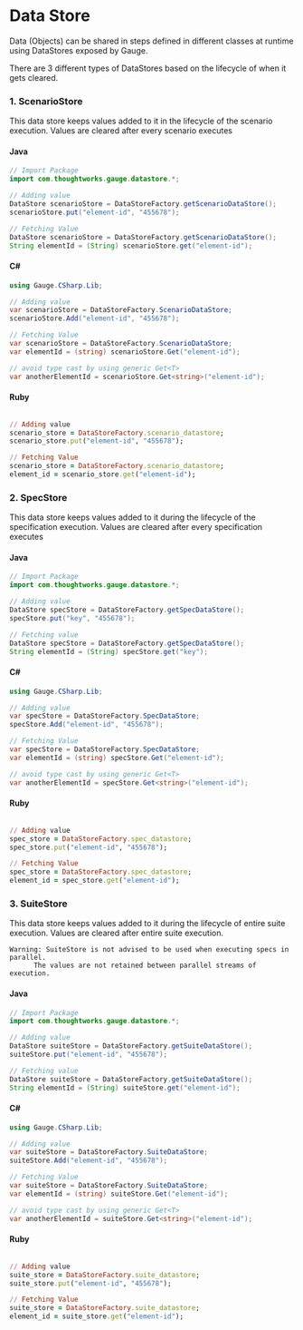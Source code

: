 # Data Store
 Data (Objects) can be shared in steps defined in different classes at runtime using DataStores exposed by Gauge.

There are 3 different types of DataStores based on the lifecycle of when it gets cleared.

### 1. ScenarioStore
This data store keeps values added to it in the lifecycle of the scenario execution. Values are cleared after every scenario executes

#### Java

````java
// Import Package
import com.thoughtworks.gauge.datastore.*;

// Adding value
DataStore scenarioStore = DataStoreFactory.getScenarioDataStore();
scenarioStore.put("element-id", "455678");

// Fetching Value
DataStore scenarioStore = DataStoreFactory.getScenarioDataStore();
String elementId = (String) scenarioStore.get("element-id");
````

#### C# #

````csharp
using Gauge.CSharp.Lib;

// Adding value
var scenarioStore = DataStoreFactory.ScenarioDataStore;
scenarioStore.Add("element-id", "455678");

// Fetching Value
var scenarioStore = DataStoreFactory.ScenarioDataStore;
var elementId = (string) scenarioStore.Get("element-id");

// avoid type cast by using generic Get<T>
var anotherElementId = scenarioStore.Get<string>("element-id");

````

#### Ruby

````ruby

// Adding value
scenario_store = DataStoreFactory.scenario_datastore;
scenario_store.put("element-id", "455678");

// Fetching Value
scenario_store = DataStoreFactory.scenario_datastore;
element_id = scenario_store.get("element-id");

````

### 2. SpecStore
This data store keeps values added to it during the lifecycle of the specification execution. Values are cleared after every specification executes

#### Java

````java
// Import Package
import com.thoughtworks.gauge.datastore.*;

// Adding value
DataStore specStore = DataStoreFactory.getSpecDataStore();
specStore.put("key", "455678");

// Fetching value
DataStore specStore = DataStoreFactory.getSpecDataStore();
String elementId = (String) specStore.get("key");
````

#### C# #

````csharp
using Gauge.CSharp.Lib;

// Adding value
var specStore = DataStoreFactory.SpecDataStore;
specStore.Add("element-id", "455678");

// Fetching Value
var specStore = DataStoreFactory.SpecDataStore;
var elementId = (string) specStore.Get("element-id");

// avoid type cast by using generic Get<T>
var anotherElementId = specStore.Get<string>("element-id");

````

#### Ruby

````ruby

// Adding value
spec_store = DataStoreFactory.spec_datastore;
spec_store.put("element-id", "455678");

// Fetching Value
spec_store = DataStoreFactory.spec_datastore;
element_id = spec_store.get("element-id");

````

### 3. SuiteStore
This data store keeps values added to it during the lifecycle of entire suite execution. Values are cleared after entire suite execution.

````
Warning: SuiteStore is not advised to be used when executing specs in parallel.
      The values are not retained between parallel streams of execution.
````

#### Java

````java
// Import Package
import com.thoughtworks.gauge.datastore.*;

// Adding value
DataStore suiteStore = DataStoreFactory.getSuiteDataStore();
suiteStore.put("element-id", "455678");

// Fetching value
DataStore suiteStore = DataStoreFactory.getSuiteDataStore();
String elementId = (String) suiteStore.get("element-id");
````

#### C# #

````csharp
using Gauge.CSharp.Lib;

// Adding value
var suiteStore = DataStoreFactory.SuiteDataStore;
suiteStore.Add("element-id", "455678");

// Fetching Value
var suiteStore = DataStoreFactory.SuiteDataStore;
var elementId = (string) suiteStore.Get("element-id");

// avoid type cast by using generic Get<T>
var anotherElementId = suiteStore.Get<string>("element-id");

````

#### Ruby

````ruby

// Adding value
suite_store = DataStoreFactory.suite_datastore;
suite_store.put("element-id", "455678");

// Fetching Value
suite_store = DataStoreFactory.suite_datastore;
element_id = suite_store.get("element-id");

````

